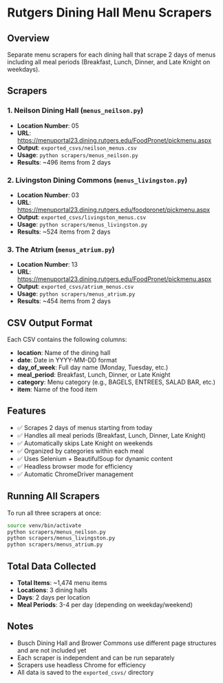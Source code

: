 # Rutgers Dining Hall Menu Scrapers

## Overview
Separate menu scrapers for each dining hall that scrape 2 days of menus including all meal periods (Breakfast, Lunch, Dinner, and Late Knight on weekdays).

## Scrapers

### 1. Neilson Dining Hall (`menus_neilson.py`)
- **Location Number**: 05
- **URL**: https://menuportal23.dining.rutgers.edu/FoodPronet/pickmenu.aspx
- **Output**: `exported_csvs/neilson_menus.csv`
- **Usage**: `python scrapers/menus_neilson.py`
- **Results**: ~496 items from 2 days

### 2. Livingston Dining Commons (`menus_livingston.py`)
- **Location Number**: 03
- **URL**: https://menuportal23.dining.rutgers.edu/foodpronet/pickmenu.aspx
- **Output**: `exported_csvs/livingston_menus.csv`
- **Usage**: `python scrapers/menus_livingston.py`
- **Results**: ~524 items from 2 days

### 3. The Atrium (`menus_atrium.py`)
- **Location Number**: 13
- **URL**: https://menuportal23.dining.rutgers.edu/FoodPronet/pickmenu.aspx
- **Output**: `exported_csvs/atrium_menus.csv`
- **Usage**: `python scrapers/menus_atrium.py`
- **Results**: ~454 items from 2 days

## CSV Output Format

Each CSV contains the following columns:
- **location**: Name of the dining hall
- **date**: Date in YYYY-MM-DD format
- **day_of_week**: Full day name (Monday, Tuesday, etc.)
- **meal_period**: Breakfast, Lunch, Dinner, or Late Knight
- **category**: Menu category (e.g., BAGELS, ENTREES, SALAD BAR, etc.)
- **item**: Name of the food item

## Features

- ✅ Scrapes 2 days of menus starting from today
- ✅ Handles all meal periods (Breakfast, Lunch, Dinner, Late Knight)
- ✅ Automatically skips Late Knight on weekends
- ✅ Organized by categories within each meal
- ✅ Uses Selenium + BeautifulSoup for dynamic content
- ✅ Headless browser mode for efficiency
- ✅ Automatic ChromeDriver management

## Running All Scrapers

To run all three scrapers at once:

```bash
source venv/bin/activate
python scrapers/menus_neilson.py
python scrapers/menus_livingston.py
python scrapers/menus_atrium.py
```

## Total Data Collected

- **Total Items**: ~1,474 menu items
- **Locations**: 3 dining halls
- **Days**: 2 days per location
- **Meal Periods**: 3-4 per day (depending on weekday/weekend)

## Notes

- Busch Dining Hall and Brower Commons use different page structures and are not included yet
- Each scraper is independent and can be run separately
- Scrapers use headless Chrome for efficiency
- All data is saved to the `exported_csvs/` directory
